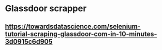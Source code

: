 # Glassdoor scrapper
## https://towardsdatascience.com/selenium-tutorial-scraping-glassdoor-com-in-10-minutes-3d0915c6d905
